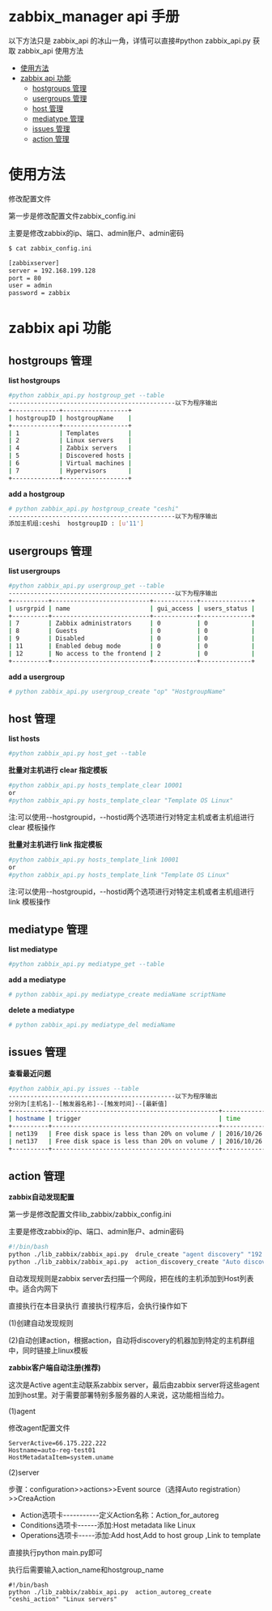 # zabbix_manager api 手册

以下方法只是 zabbix_api 的冰山一角，详情可以直接#python zabbix_api.py 获取 zabbix_api 使用方法

* [使用方法](#使用方法)
* [zabbix api 功能](#zabbix-api-功能)
	* [hostgroups 管理](#hostgroups-管理)
	* [usergroups 管理](#usergroups-管理)
	* [host 管理](#host-管理)
	* [mediatype 管理](#mediatype-管理)
	* [issues 管理](#issues-管理)
	* [action 管理](#action-管理)

# 使用方法

修改配置文件

第一步是修改配置文件zabbix_config.ini 

主要是修改zabbix的ip、端口、admin账户、admin密码
```bash
$ cat zabbix_config.ini

[zabbixserver]
server = 192.168.199.128
port = 80
user = admin
password = zabbix
``` 
# zabbix api 功能
## hostgroups 管理

**list hostgroups**

```bash
#python zabbix_api.py hostgroup_get --table
----------------------------------------------以下为程序输出
+-------------+------------------+
| hostgroupID | hostgroupName    |
+-------------+------------------+
| 1           | Templates        |
| 2           | Linux servers    |
| 4           | Zabbix servers   |
| 5           | Discovered hosts |
| 6           | Virtual machines |
| 7           | Hypervisors      |
+-------------+------------------+

```
**add a hostgroup**

```bash
# python zabbix_api.py hostgroup_create "ceshi"
----------------------------------------------以下为程序输出
添加主机组:ceshi  hostgroupID : [u'11']
```
## usergroups 管理

**list usergroups**

```bash
#python zabbix_api.py usergroup_get --table
----------------------------------------------以下为程序输出
+----------+---------------------------+------------+--------------+
| usrgrpid | name                      | gui_access | users_status |
+----------+---------------------------+------------+--------------+
| 7        | Zabbix administrators     | 0          | 0            |
| 8        | Guests                    | 0          | 0            |
| 9        | Disabled                  | 0          | 0            |
| 11       | Enabled debug mode        | 0          | 0            |
| 12       | No access to the frontend | 2          | 0            |
+----------+---------------------------+------------+--------------+
```
**add a usergroup**

```bash
# python zabbix_api.py usergroup_create "op" "HostgroupName"
```
## host 管理

**list hosts**

```bash
#python zabbix_api.py host_get --table
``` 
**批量对主机进行 clear 指定模板**

```bash
#python zabbix_api.py hosts_template_clear 10001
or
#python zabbix_api.py hosts_template_clear "Template OS Linux"
``` 
注:可以使用--hostgroupid，--hostid两个选项进行对特定主机或者主机组进行 clear 模板操作

**批量对主机进行 link 指定模板**

```bash
#python zabbix_api.py hosts_template_link 10001
or
#python zabbix_api.py hosts_template_link "Template OS Linux"
``` 
注:可以使用--hostgroupid，--hostid两个选项进行对特定主机或者主机组进行 link 模板操作

## mediatype 管理

**list mediatype**

```bash
#python zabbix_api.py mediatype_get --table
```

**add a mediatype**

```bash
# python zabbix_api.py mediatype_create mediaName scriptName
```

**delete a mediatype**

```bash
# python zabbix_api.py mediatype_del mediaName
```
## issues 管理

**查看最近问题**

```bash
#python zabbix_api.py issues --table
----------------------------------------------以下为程序输出
分别为[主机名]--[触发器名称]--[触发时间]--[最新值]
+----------+----------------------------------------------+---------------------+-----------+
| hostname | trigger                                      | time                | prevvalue |
+----------+----------------------------------------------+---------------------+-----------+
| net139   | Free disk space is less than 20% on volume / | 2016/10/26 09:10:44 | 18.0161   |
| net137   | Free disk space is less than 20% on volume / | 2016/10/26 09:11:32 | 18.0161   |
+----------+----------------------------------------------+---------------------+-----------+
```
## action 管理

**zabbix自动发现配置**


第一步是修改配置文件lib_zabbix/zabbix_config.ini 

主要是修改zabbix的ip、端口、admin账户、admin密码

```bash
#!/bin/bash
python ./lib_zabbix/zabbix_api.py  drule_create "agent discovery" "192.168.199.1-252"
python ./lib_zabbix/zabbix_api.py  action_discovery_create "Auto discovery" store
``` 
自动发现规则是zabbix server去扫描一个网段，把在线的主机添加到Host列表中。适合内网下

直接执行在本目录执行 
直接执行程序后，会执行操作如下

(1)创建自动发现规则

(2)自动创建action，根据action，自动将discovery的机器加到特定的主机群组中，同时链接上linux模板

**zabbix客户端自动注册(推荐)**

这次是Active agent主动联系zabbix server，最后由zabbix server将这些agent加到host里。对于需要部署特别多服务器的人来说，这功能相当给力。

(1)agent

修改agent配置文件
```
ServerActive=66.175.222.222
Hostname=auto-reg-test01
HostMetadataItem=system.uname
```
(2)server

步骤：configuration>>actions>>Event source（选择Auto registration）>>CreaAction

* Action选项卡-----------定义Action名称：Action_for_autoreg
* Conditions选项卡------添加:Host metadata like Linux
* Operations选项卡-----添加:Add host,Add to host group ,Link to template

直接执行python main.py即可

执行后需要输入action_name和hostgroup_name

```
#!/bin/bash
python ./lib_zabbix/zabbix_api.py  action_autoreg_create "ceshi_action" "Linux servers"
```
